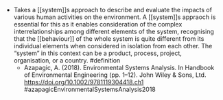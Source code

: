 - Takes a [[system]]s approach to describe and evaluate the impacts of various human activities on the environment. A [[system]]s appraoch is essential for this as it enables consideration of the complex interrelationships among different elements of the system, recognising that the [[behaviour]] of the whole system is quite different from its individual elements when considered in isolation from each other. The “system” in this context can be a product, process, project, organisation, or a country. #definition
	- Azapagic, A. (2018). Environmental Systems Analysis. In Handbook of Environmental Engineering (pp. 1–12). John Wiley & Sons, Ltd. https://doi.org/10.1002/9781119304418.ch1 #azapagicEnvironmentalSystemsAnalysis2018